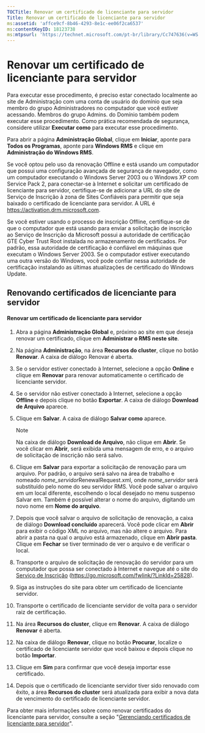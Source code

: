 ```yaml
---
TOCTitle: Renovar um certificado de licenciante para servidor
Title: Renovar um certificado de licenciante para servidor
ms:assetid: 'affce9cf-8b46-4293-8e1c-ee06f2ca6537'
ms:contentKeyID: 18123738
ms:mtpsurl: 'https://technet.microsoft.com/pt-br/library/Cc747636(v=WS.10)'
---
```


Renovar um certificado de licenciante para servidor
===================================================

Para executar esse procedimento, é preciso estar conectado localmente ao site de Administração com uma conta de usuário do domínio que seja membro do grupo Administradores no computador que você estiver acessando. Membros do grupo Admins. do Domínio também podem executar esse procedimento. Como prática recomendada de segurança, considere utilizar **Executar como** para executar esse procedimento.

Para abrir a página **Administração Global**, clique em **Iniciar**, aponte para **Todos os Programas**, aponte para **Windows RMS** e clique em **Administração do Windows RMS**.

Se você optou pelo uso da renovação Offline e está usando um computador que possui uma configuração avançada de segurança de navegador, como um computador executando o Windows Server 2003 ou o Windows XP com Service Pack 2, para conectar-se à Internet e solicitar um certificado de licenciante para servidor, certifique-se de adicionar a URL do site de Serviço de Inscrição à zona de Sites Confiáveis para permitir que seja baixado o certificado de licenciante para servidor. A URL é https://activation.drm.microsoft.com.

Se você estiver usando o processo de inscrição Offline, certifique-se de que o computador que está usando para enviar a solicitação de inscrição ao Serviço de Inscrição da Microsoft possui a autoridade de certificação GTE Cyber Trust Root instalada no armazenamento de certificados. Por padrão, essa autoridade de certificação é confiável em máquinas que executam o Windows Server 2003. Se o computador estiver executando uma outra versão do Windows, você pode confiar nessa autoridade de certificação instalando as últimas atualizações de certificado do Windows Update.

Renovando certificados de licenciante para servidor
---------------------------------------------------

#### Renovar um certificado de licenciante para servidor

1.  Abra a página **Administração Global** e, próximo ao site em que deseja renovar um certificado, clique em **Administrar o RMS neste site**.

2.  Na página **Administração**, na área **Recursos do cluster**, clique no botão **Renovar**. A caixa de diálogo Renovar é aberta.

3.  Se o servidor estiver conectado à Internet, selecione a opção **Online** e clique em **Renovar** para renovar automaticamente o certificado de licenciante servidor.

4.  Se o servidor não estiver conectado à Internet, selecione a opção **Offline** e depois clique no botão **Exportar**. A caixa de diálogo **Download de Arquivo** aparece.

5.  Clique em **Salvar**. A caixa de diálogo **Salvar como** aparece.

    > [!NOTE]  
    > Na caixa de diálogo **Download de Arquivo**, não clique em **Abrir**. Se você clicar em **Abrir**, será exibida uma mensagem de erro, e o arquivo de solicitação de inscrição não será salvo.

6.  Clique em **Salvar** para exportar a solicitação de renovação para um arquivo. Por padrão, o arquivo será salvo na área de trabalho e nomeado *nome\_servidor*RenewalRequest.xml, onde *nome\_servidor* será substituído pelo nome do seu servidor RMS. Você pode salvar o arquivo em um local diferente, escolhendo o local desejado no menu suspenso Salvar em. Também é possível alterar o nome do arquivo, digitando um novo nome em **Nome do arquivo**.

7.  Depois que você salvar o arquivo de solicitação de renovação, a caixa de diálogo **Download concluído** aparecerá. Você pode clicar em **Abrir** para exibir o código XML no arquivo, mas não altere o arquivo. Para abrir a pasta na qual o arquivo está armazenado, clique em **Abrir pasta**. Clique em **Fechar** se tiver terminado de ver o arquivo e de verificar o local.

8.  Transporte o arquivo de solicitação de renovação do servidor para um computador que possa ser conectado à Internet e navegue até o site do [Serviço de Inscrição]() (https://go.microsoft.com/fwlink/?LinkId=25828).

9.  Siga as instruções do site para obter um certificado de licenciante servidor.

10. Transporte o certificado de licenciante servidor de volta para o servidor raiz de certificação.

11. Na área **Recursos do cluster**, clique em **Renovar**. A caixa de diálogo **Renovar** é aberta.

12. Na caixa de diálogo **Renovar**, clique no botão **Procurar**, localize o certificado de licenciante servidor que você baixou e depois clique no botão **Importar**.

13. Clique em **Sim** para confirmar que você deseja importar esse certificado.

14. Depois que o certificado de licenciante servidor tiver sido renovado com êxito, a área **Recursos do cluster** será atualizada para exibir a nova data de vencimento do certificado de licenciante servidor.

Para obter mais informações sobre como renovar certificados do licenciante para servidor, consulte a seção "[Gerenciando certificados de licenciante para servidor](https://technet.microsoft.com/549979ad-13ee-4abc-8281-3e002a5a9561)".
